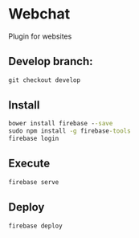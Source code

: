 # Webchat
Plugin for websites

## Develop branch:

  ```cmd 
  git checkout develop
  ``` 

## Install

  ```cmd
  bower install firebase --save
  sudo npm install -g firebase-tools
  firebase login
  ```

## Execute

  ```cmd
  firebase serve
  ```

## Deploy

  ```cmd
  firebase deploy
  ```